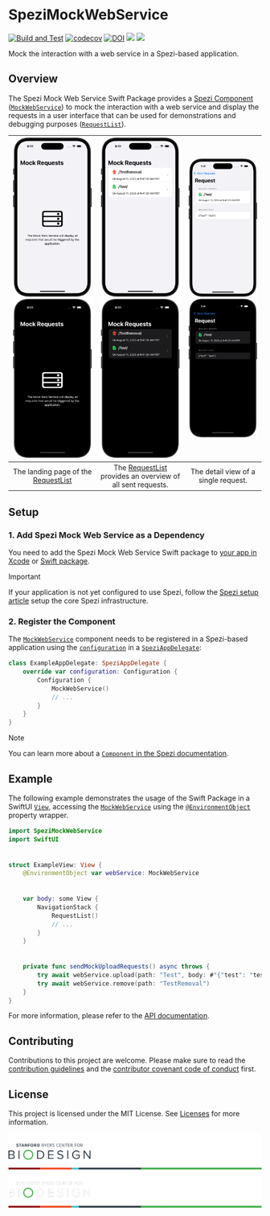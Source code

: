 <!--
                  
This source file is part of the Stanford Spezi open source project

SPDX-FileCopyrightText: 2022 Stanford University and the project authors (see CONTRIBUTORS.md)

SPDX-License-Identifier: MIT
             
-->

# SpeziMockWebService

[![Build and Test](https://github.com/StanfordSpezi/SpeziMockWebService/actions/workflows/build-and-test.yml/badge.svg)](https://github.com/StanfordSpezi/SpeziMockWebService/actions/workflows/build-and-test.yml)
[![codecov](https://codecov.io/gh/StanfordSpezi/SpeziMockWebService/branch/main/graph/badge.svg?token=03JWYVR9YO)](https://codecov.io/gh/StanfordSpezi/SpeziMockWebService)
[![DOI](https://zenodo.org/badge/DOI/10.5281/zenodo.8239945.svg)](https://doi.org/10.5281/zenodo.8239945)
[![](https://img.shields.io/endpoint?url=https%3A%2F%2Fswiftpackageindex.com%2Fapi%2Fpackages%2FStanfordSpezi%2FSpeziMockWebService%2Fbadge%3Ftype%3Dswift-versions)](https://swiftpackageindex.com/StanfordSpezi/SpeziMockWebService)
[![](https://img.shields.io/endpoint?url=https%3A%2F%2Fswiftpackageindex.com%2Fapi%2Fpackages%2FStanfordSpezi%2FSpeziMockWebService%2Fbadge%3Ftype%3Dplatforms)](https://swiftpackageindex.com/StanfordSpezi/SpeziMockWebService)


Mock the interaction with a web service in a Spezi-based application.


## Overview

The Spezi Mock Web Service Swift Package provides a [Spezi Component](https://swiftpackageindex.com/stanfordspezi/spezi/documentation/spezi/component) ([`MockWebService`](https://swiftpackageindex.com/stanfordspezi/spezimockwebservice/documentation/spezimockwebservice/mockwebservice)) to mock the interaction with a web service and display the requests in a user interface that can be used for demonstrations and debugging purposes ([`RequestList`](https://swiftpackageindex.com/stanfordspezi/spezimockwebservice/documentation/spezimockwebservice/requestlist)).

| ![Screenshot showing an empty list with a placeholder stating: 'The Mock Web Service will display all requests that would be triggered by the application.'](Sources/SpeziMockWebService/SpeziMockWebService.docc/Resources/Overview.png#gh-light-mode-only) ![Screenshot showing an empty list with a placeholder stating: 'The Mock Web Service will display all requests that would be triggered by the application.'](Sources/SpeziMockWebService/SpeziMockWebService.docc/Resources/Overview~dark.png#gh-dark-mode-only) | ![Screenshot showing two requests in the mock request list: One is a deletion request, and one is an addition.](Sources/SpeziMockWebService/SpeziMockWebService.docc/Resources/Requests.png#gh-light-mode-only) ![Screenshot showing two requests in the mock request list: One is a deletion request, and one is an addition.](Sources/SpeziMockWebService/SpeziMockWebService.docc/Resources/Requests~dark.png#gh-dark-mode-only) | ![Detail view of a mock request, showing that it is an addition with a short JSON body.](Sources/SpeziMockWebService/SpeziMockWebService.docc/Resources/Request.png#gh-light-mode-only) ![Detail view of a mock request, showing that it is an addition with a short JSON body.](Sources/SpeziMockWebService/SpeziMockWebService.docc/Resources/Request~dark.png#gh-dark-mode-only) |
|:---:|:---:|:---:|
| The landing page of the [RequestList](https://swiftpackageindex.com/stanfordspezi/spezimockwebservice/documentation/spezimockwebservice/requestlist) | The [RequestList](https://swiftpackageindex.com/stanfordspezi/spezimockwebservice/documentation/spezimockwebservice/requestlist) provides an overview of all sent requests. | The detail view of a single request. |


## Setup


### 1. Add Spezi Mock Web Service as a Dependency

You need to add the Spezi Mock Web Service Swift package to
[your app in Xcode](https://developer.apple.com/documentation/xcode/adding-package-dependencies-to-your-app#) or
[Swift package](https://developer.apple.com/documentation/xcode/creating-a-standalone-swift-package-with-xcode#Add-a-dependency-on-another-Swift-package).

> [!IMPORTANT]  
> If your application is not yet configured to use Spezi, follow the [Spezi setup article](https://swiftpackageindex.com/stanfordspezi/spezi/documentation/spezi/setup) setup the core Spezi infrastructure.


### 2. Register the Component

The [`MockWebService`](https://swiftpackageindex.com/stanfordspezi/spezimockwebservice/documentation/spezimockwebservice/mockwebservice) component needs to be registered in a Spezi-based application using the 
[`configuration`](https://swiftpackageindex.com/stanfordspezi/spezi/documentation/spezi/speziappdelegate/configuration) in a
[`SpeziAppDelegate`](https://swiftpackageindex.com/stanfordspezi/spezi/documentation/spezi/speziappdelegate):
```swift
class ExampleAppDelegate: SpeziAppDelegate {
    override var configuration: Configuration {
        Configuration {
            MockWebService()
            // ...
        }
    }
}
```

> [!NOTE]  
> You can learn more about a [`Component` in the Spezi documentation](https://swiftpackageindex.com/stanfordspezi/spezi/documentation/spezi/component).


## Example

The following example demonstrates the usage of the Swift Package in a SwiftUI [`View`](https://developer.apple.com/documentation/swiftui/view),
accessing the [`MockWebService`](https://swiftpackageindex.com/stanfordspezi/spezimockwebservice/documentation/spezimockwebservice/mockwebservice) using the [`@EnvironmentObject`](https://developer.apple.com/documentation/swiftui/environmentobject) property wrapper.

```swift
import SpeziMockWebService
import SwiftUI


struct ExampleView: View {
    @EnvironmentObject var webService: MockWebService
    
    
    var body: some View {
        NavigationStack {
            RequestList()
            // ...
        }
    }
    
    
    private func sendMockUploadRequests() async throws {
        try await webService.upload(path: "Test", body: #"{"test": "test"}"#)
        try await webService.remove(path: "TestRemoval")
    }
}
```

For more information, please refer to the [API documentation](https://swiftpackageindex.com/StanfordSpezi/SpeziMockWebService/documentation).


## Contributing

Contributions to this project are welcome. Please make sure to read the [contribution guidelines](https://github.com/StanfordSpezi/.github/blob/main/CONTRIBUTING.md) and the [contributor covenant code of conduct](https://github.com/StanfordSpezi/.github/blob/main/CODE_OF_CONDUCT.md) first.


## License

This project is licensed under the MIT License. See [Licenses](https://github.com/StanfordSpezi/SpeziContact/tree/main/LICENSES) for more information.

![Spezi Footer](https://raw.githubusercontent.com/StanfordSpezi/.github/main/assets/FooterLight.png#gh-light-mode-only)
![Spezi Footer](https://raw.githubusercontent.com/StanfordSpezi/.github/main/assets/FooterDark.png#gh-dark-mode-only)
